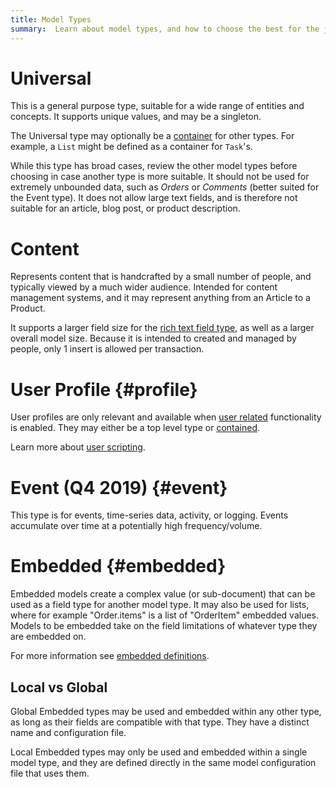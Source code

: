 ```yaml
---
title: Model Types
summary:  Learn about model types, and how to choose the best for the job.
---
```


# Universal

This is a general purpose type, suitable for a wide range of entities and concepts.
It supports unique values, and may be a singleton.

The Universal type may optionally be a [container](/🗄/Article/models/containers.md) for other types.
For example, a `List` might be defined as a container for `Task`'s.

While this type has broad cases, review the other model types before choosing
in case another type is more suitable. It should not be
used for extremely unbounded data, such as _Orders_ or _Comments_
(better suited for the Event type).  It does not allow large text fields,
and is therefore not suitable for an article, blog post, or product description.

# Content

Represents content that is handcrafted by a small number of people,
and typically viewed by a much wider audience.
Intended for content management systems, and it may represent
anything from an Article to a Product.

It supports a larger field size for the [rich text field type](/🗄/Article/models/fields.md#rich),
as well as a larger overall model size.
Because it is intended to created and managed by people,
only 1 insert is allowed per transaction.
 
# User Profile {#profile}

User profiles are only relevant and available
when [user related](/🗄/Article/settings/users.md) functionality is enabled.
They may either be a top level type or [contained](/🗄/Article/models/containers.md).

Learn more about [user scripting](/🗄/Article/scripting/users.md).

# Event (Q4 2019) {#event}

This type is for events, time-series data, activity, or logging.
Events accumulate over time at a potentially high frequency/volume.

# Embedded {#embedded}

Embedded models create a complex value (or sub-document) that can be used as a field type for another model type.
It may also be used for lists, where for example "Order.items" is a list of "OrderItem" embedded values.
Models to be embedded take on the field limitations of whatever type they are embedded on.

For more information see [embedded definitions](/🗄/Article/models/definition.md#embedded).

## Local vs Global 

Global Embedded types may be used and embedded within any other type,
as long as their fields are compatible with that type.
They have a distinct name and configuration file.

Local Embedded types may only be used and embedded within a single model type,
and they are defined directly in the same model configuration file that uses them.
